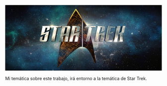 <img width="640px" heigth="900" src="img/startrek-logo.png">

Mi temática sobre este trabajo, irá entorno a la temática de Star Trek.